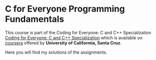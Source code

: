 # C for Everyone Programming Fundamentals
This course is part of the Coding for Everyone: C and C++ Specialization [Coding for Everyone: C and C++ Specialization](https://www.coursera.org/specializations/coding-for-everyone) which is available on [coursera](https://www.coursera.org/) offered by **University of Califormia, Santa Cruz**.

  Here you will find my solutions of the assignments.

